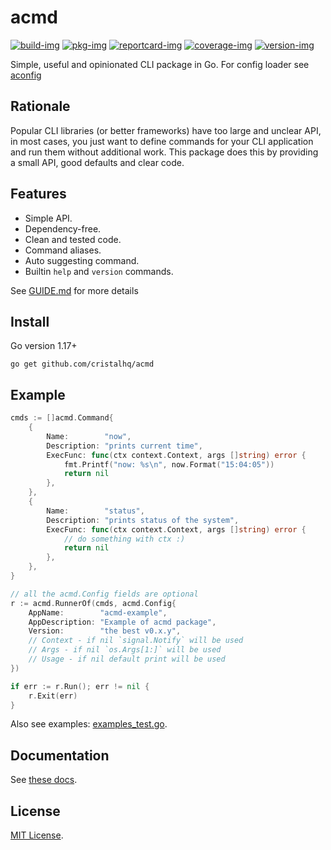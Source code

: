 # acmd

[![build-img]][build-url]
[![pkg-img]][pkg-url]
[![reportcard-img]][reportcard-url]
[![coverage-img]][coverage-url]
[![version-img]][version-url]

Simple, useful and opinionated CLI package in Go. For config loader see [aconfig](https://github.com/cristalhq/aconfig)

## Rationale

Popular CLI libraries (or better frameworks) have too large and unclear API, in most cases, you just want to define commands for your CLI application and run them without additional work. This package does this by providing a small API, good defaults and clear code.

## Features

* Simple API.
* Dependency-free.
* Clean and tested code.
* Command aliases.
* Auto suggesting command.
* Builtin `help` and `version` commands.

See [GUIDE.md](https://github.com/cristalhq/acmd/blob/main/GUIDE.md) for more details

## Install

Go version 1.17+

```
go get github.com/cristalhq/acmd
```

## Example

```go
cmds := []acmd.Command{
	{
		Name:        "now",
		Description: "prints current time",
		ExecFunc: func(ctx context.Context, args []string) error {
			fmt.Printf("now: %s\n", now.Format("15:04:05"))
			return nil
		},
	},
	{
		Name:        "status",
		Description: "prints status of the system",
		ExecFunc: func(ctx context.Context, args []string) error {
			// do something with ctx :)
			return nil
		},
	},
}

// all the acmd.Config fields are optional
r := acmd.RunnerOf(cmds, acmd.Config{
	AppName:        "acmd-example",
	AppDescription: "Example of acmd package",
	Version:        "the best v0.x.y",
	// Context - if nil `signal.Notify` will be used
	// Args - if nil `os.Args[1:]` will be used
	// Usage - if nil default print will be used
})

if err := r.Run(); err != nil {
	r.Exit(err)
}
```

Also see examples: [examples_test.go](https://github.com/cristalhq/acmd/blob/main/example_test.go).

## Documentation

See [these docs][pkg-url].

## License

[MIT License](LICENSE).

[build-img]: https://github.com/cristalhq/acmd/workflows/build/badge.svg
[build-url]: https://github.com/cristalhq/acmd/actions
[pkg-img]: https://pkg.go.dev/badge/cristalhq/acmd
[pkg-url]: https://pkg.go.dev/github.com/cristalhq/acmd
[reportcard-img]: https://goreportcard.com/badge/cristalhq/acmd
[reportcard-url]: https://goreportcard.com/report/cristalhq/acmd
[coverage-img]: https://codecov.io/gh/cristalhq/acmd/branch/main/graph/badge.svg
[coverage-url]: https://codecov.io/gh/cristalhq/acmd
[version-img]: https://img.shields.io/github/v/release/cristalhq/acmd
[version-url]: https://github.com/cristalhq/acmd/releases
